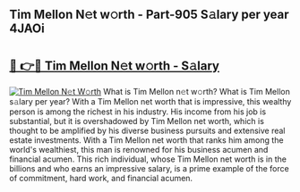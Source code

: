 ## Tim Mellon N𝚎t w𝚘rth - Part-905 S𝚊lary per year 4JAOi

# <h2><a href="http://gc5520.nevu.top/?p=Tim+Mellon">🔗 👉🔴 Tim Mellon N𝚎t w𝚘rth - S𝚊lary</a></h2>

[![Tim Mellon N𝚎t W𝚘rth](https://i.imgur.com/Oavwk0R.jpeg)](http://gc5520.nevu.top/?p=Tim+Mellon)
What is Tim Mellon n𝚎t w𝚘rth? What is Tim Mellon s𝚊lary per year?
With a Tim Mellon net worth that is impressive, this wealthy person is among the richest in his industry. His income from his job is substantial, but it is overshadowed by Tim Mellon net worth, which is thought to be amplified by his diverse business pursuits and extensive real estate investments. With a Tim Mellon net worth that ranks him among the world's wealthiest, this man is renowned for his business acumen and financial acumen. This rich individual, whose Tim Mellon net worth is in the billions and who earns an impressive salary, is a prime example of the force of commitment, hard work, and financial acumen.
